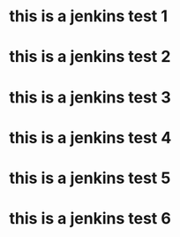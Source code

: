 # this is a jenkins test 1
# this is a jenkins test 2
# this is a jenkins test 3
# this is a jenkins test 4
# this is a jenkins test 5
# this is a jenkins test 6